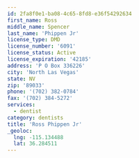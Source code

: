 ```yaml
---
id: 2fa8f0e1-ba08-4c65-8fd8-e36f54292634
first_name: Ross
middle_name: Spencer
last_name: 'Phippen Jr'
license_type: DMD
license_number: '6091'
license_status: Active
license_expiration: '42185'
address: 'P O Box 336226'
city: 'North Las Vegas'
state: NV
zip: '89033'
phone: '(702) 382-0784'
fax: '(702) 384-5272'
services:
  - dentist
category: dentists
title: 'Ross Phippen Jr'
_geoloc:
  lng: -115.134488
  lat: 36.284511
---
```

